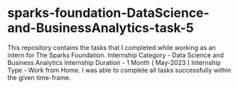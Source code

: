 # sparks-foundation-DataScience-and-BusinessAnalytics-task-5
This repository contains the tasks that I completed while working as an intern for The Sparks Foundation.  Internship Category - Data Science and Business Analytics Internship Duration - 1 Month ( May-2023 ) Internship Type - Work from Home. I was able to complete all tasks successfully within the given time-frame.

